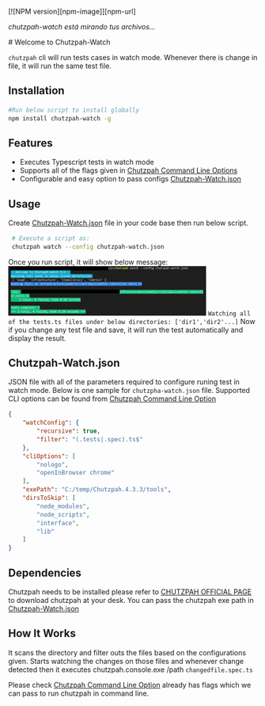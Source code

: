 [![NPM version][npm-image]][npm-url]

<p>
<i> chutzpah-watch está mirando tus archivos...</i>
</p>
# Welcome to Chutzpah-Watch 

`chutzpah` cli will run tests cases in watch mode. Whenever there is change in file, it will run the same test file.

## Installation

```sh
#Run below script to install globally
npm install chutzpah-watch -g
```

## Features

* Executes Typescript tests in watch mode
* Supports all of the flags given in [Chutzpah Command Line Options](https://github.com/mmanela/chutzpah/wiki/command-line-options)
* Configurable and easy option to pass configs [Chutzpah-Watch.json](#Chutzpah-Watch.json)

## Usage
Create [Chutzpah-Watch.json](#Chutzpah-Watch.json) file in your code base then run below script. 
```sh
 # Execute a script as: 
 chutzpah watch --config chutzpah-watch.json
```
Once you run script, it will show below message:
<img width="400" src="/screen-running.png">
`Watching all of the tests.ts files under below directories: ['dir1','dir2'...]`
Now if you change any test file and save, it will run the test automatically and display the result. 

## Chutzpah-Watch.json ##
JSON file with all of the parameters required to configure runing test in watch mode. Below is one sample for `chutzpha-watch.json` file. Supported CLI options can be found from [Chutzpah Command Line Option](https://github.com/mmanela/chutzpah/wiki/command-line-options) 

```json
{
    "watchConfig": {
        "recursive": true,
        "filter": "(.tests|.spec).ts$"
    },
    "cliOptions": [
        "nologo",
        "openInBrowser chrome"
    ],
    "exePath": "C:/temp/Chutzpah.4.3.3/tools",
    "dirsToSkip": [
        "node_modules",
        "node_scripts",
        "interface",
        "lib"
    ]
}

```

## Dependencies

Chutzpah needs to be installed please refer to [CHUTZPAH OFFICIAL PAGE](https://github.com/mmanela/chutzpah) to download chutzpah at your desk. You can pass the chutzpah exe path in  [Chutzpah-Watch.json](#Chutzpah-Watch.json)

## How It Works
It scans the directory and filter outs the files based on the configurations given. Starts watching the changes on those files and whenever change detected then it executes chutzpah.console.exe /path `changedfile.spec.ts`

Please check [Chutzpah Command Line Option](https://github.com/mmanela/chutzpah/wiki/command-line-options) already has flags which we can pass to run chutzpah in command line.
